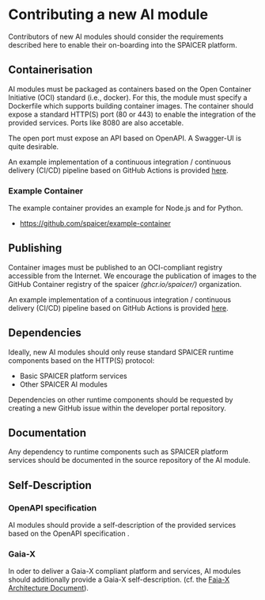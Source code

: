 # Contributing a new AI module

Contributors of new AI modules should consider the requirements described here to enable their on-boarding into the SPAICER platform. 

## Containerisation

AI modules must be packaged as containers based on the Open Container Initiative (OCI) standard (i.e., docker).
For this, the module must specify a Dockerfile which supports building container images.
The container should expose a standard HTTP(S) port (80 or 443) to enable the integration of the provided services. Ports like 8080 are also accetable.

The open port must expose an API based on OpenAPI. A Swagger-UI is quite desirable.

An example implementation of a continuous integration / continuous delivery (CI/CD) pipeline based on GitHub Actions is provided [here](./resources/publish-container.yaml). 

### Example Container
The example container provides an example for Node.js and for Python.
* https://github.com/spaicer/example-container

## Publishing

Container images must be published to an OCI-compliant registry accessible from the Internet.
We encourage the publication of images to the GitHub Container registry of the spaicer *(ghcr.io/spaicer/)* organization. 

An example implementation of a continuous integration / continuous delivery (CI/CD) pipeline based on GitHub Actions is provided [here](./resources/publish-container.yaml).

## Dependencies

Ideally, new AI modules should only reuse standard SPAICER runtime components based on the HTTP(S) protocol:
* Basic SPAICER platform services
* Other SPAICER AI modules

Dependencies on other runtime components should be requested by creating a new GitHub issue within the developer portal repository.

## Documentation

Any dependency to runtime components such as SPAICER platform services should be documented in the source repository of the AI module.

## Self-Description

### OpenAPI specification

AI modules should provide a self-description of the provided services based on the OpenAPI specification .

### Gaia-X

In oder to deliver a Gaia-X compliant platform and services, AI modules should additionally provide a Gaia-X self-description.
(cf. the [Faia-X Architecture Document](https://www.gaia-x.eu/sites/default/files/2021-10/Gaia-X_Architecture_Document_2109.pdf)). 